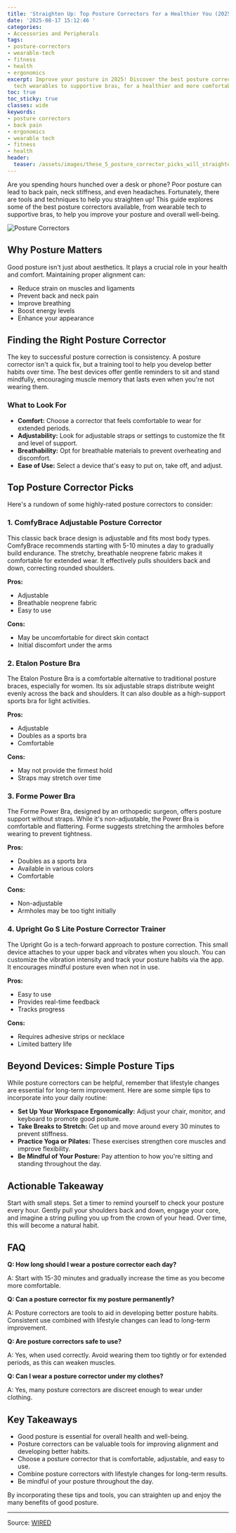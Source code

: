 ```yaml
---
title: 'Straighten Up: Top Posture Correctors for a Healthier You (2025)'
date: '2025-08-17 15:12:46 '
categories:
- Accessories and Peripherals
tags:
- posture-correctors
- wearable-tech
- fitness
- health
- ergonomics
excerpt: Improve your posture in 2025! Discover the best posture correctors, from
  tech wearables to supportive bras, for a healthier and more comfortable you.
toc: true
toc_sticky: true
classes: wide
keywords:
- posture correctors
- back pain
- ergonomics
- wearable tech
- fitness
- health
header:
  teaser: /assets/images/these_5_posture_corrector_picks_will_straighten_yo_20250817151246.png
---
```


Are you spending hours hunched over a desk or phone? Poor posture can lead to back pain, neck stiffness, and even headaches. Fortunately, there are tools and techniques to help you straighten up! This guide explores some of the best posture correctors available, from wearable tech to supportive bras, to help you improve your posture and overall well-being.

![Posture Correctors](https://media.wired.com/photos/689fdb65aece3e724972d067/master/pass/Update-%20The%20Best%20Posture%20Correctors%20to%20Straighten%20You%20Out.png)

## Why Posture Matters

Good posture isn't just about aesthetics. It plays a crucial role in your health and comfort. Maintaining proper alignment can:

*   Reduce strain on muscles and ligaments
*   Prevent back and neck pain
*   Improve breathing
*   Boost energy levels
*   Enhance your appearance

## Finding the Right Posture Corrector

The key to successful posture correction is consistency. A posture corrector isn't a quick fix, but a training tool to help you develop better habits over time. The best devices offer gentle reminders to sit and stand mindfully, encouraging muscle memory that lasts even when you're not wearing them.

### What to Look For

*   **Comfort:** Choose a corrector that feels comfortable to wear for extended periods.
*   **Adjustability:** Look for adjustable straps or settings to customize the fit and level of support.
*   **Breathability:** Opt for breathable materials to prevent overheating and discomfort.
*   **Ease of Use:** Select a device that's easy to put on, take off, and adjust.

## Top Posture Corrector Picks

Here's a rundown of some highly-rated posture correctors to consider:

### 1. ComfyBrace Adjustable Posture Corrector

This classic back brace design is adjustable and fits most body types. ComfyBrace recommends starting with 5-10 minutes a day to gradually build endurance. The stretchy, breathable neoprene fabric makes it comfortable for extended wear. It effectively pulls shoulders back and down, correcting rounded shoulders. 

**Pros:**

*   Adjustable
*   Breathable neoprene fabric
*   Easy to use

**Cons:**

*   May be uncomfortable for direct skin contact
*   Initial discomfort under the arms

### 2. Etalon Posture Bra

The Etalon Posture Bra is a comfortable alternative to traditional posture braces, especially for women. Its six adjustable straps distribute weight evenly across the back and shoulders. It can also double as a high-support sports bra for light activities. 

**Pros:**

*   Adjustable
*   Doubles as a sports bra
*   Comfortable

**Cons:**

*   May not provide the firmest hold
*   Straps may stretch over time

### 3. Forme Power Bra

The Forme Power Bra, designed by an orthopedic surgeon, offers posture support without straps. While it's non-adjustable, the Power Bra is comfortable and flattering. Forme suggests stretching the armholes before wearing to prevent tightness. 

**Pros:**

*   Doubles as a sports bra
*   Available in various colors
*   Comfortable

**Cons:**

*   Non-adjustable
*   Armholes may be too tight initially

### 4. Upright Go S Lite Posture Corrector Trainer

The Upright Go is a tech-forward approach to posture correction. This small device attaches to your upper back and vibrates when you slouch. You can customize the vibration intensity and track your posture habits via the app. It encourages mindful posture even when not in use.

**Pros:**

*   Easy to use
*   Provides real-time feedback
*   Tracks progress

**Cons:**

*   Requires adhesive strips or necklace
*   Limited battery life

## Beyond Devices: Simple Posture Tips

While posture correctors can be helpful, remember that lifestyle changes are essential for long-term improvement. Here are some simple tips to incorporate into your daily routine:

*   **Set Up Your Workspace Ergonomically:** Adjust your chair, monitor, and keyboard to promote good posture.
*   **Take Breaks to Stretch:** Get up and move around every 30 minutes to prevent stiffness.
*   **Practice Yoga or Pilates:** These exercises strengthen core muscles and improve flexibility.
*   **Be Mindful of Your Posture:** Pay attention to how you're sitting and standing throughout the day.

## Actionable Takeaway

Start with small steps. Set a timer to remind yourself to check your posture every hour. Gently pull your shoulders back and down, engage your core, and imagine a string pulling you up from the crown of your head. Over time, this will become a natural habit.

## FAQ

**Q: How long should I wear a posture corrector each day?**

A: Start with 15-30 minutes and gradually increase the time as you become more comfortable.

**Q: Can a posture corrector fix my posture permanently?**

A: Posture correctors are tools to aid in developing better posture habits. Consistent use combined with lifestyle changes can lead to long-term improvement.

**Q: Are posture correctors safe to use?**

A: Yes, when used correctly. Avoid wearing them too tightly or for extended periods, as this can weaken muscles.

**Q: Can I wear a posture corrector under my clothes?**

A: Yes, many posture correctors are discreet enough to wear under clothing.

## Key Takeaways

*   Good posture is essential for overall health and well-being.
*   Posture correctors can be valuable tools for improving alignment and developing better habits.
*   Choose a posture corrector that is comfortable, adjustable, and easy to use.
*   Combine posture correctors with lifestyle changes for long-term results.
*   Be mindful of your posture throughout the day.

By incorporating these tips and tools, you can straighten up and enjoy the many benefits of good posture.

---

Source: [WIRED](https://www.wired.com/gallery/posture-correctors/)